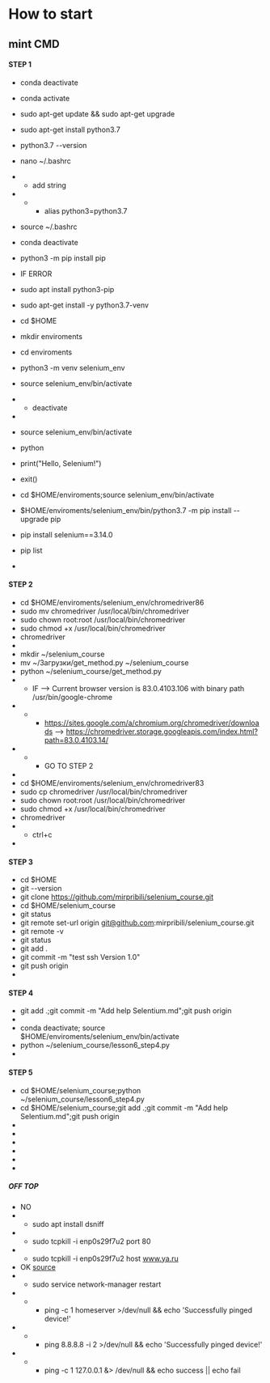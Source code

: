 # How to start

## mint CMD

#### STEP 1
- conda deactivate
- conda activate

- sudo apt-get update && sudo apt-get upgrade
- sudo apt-get install python3.7
- python3.7 --version
- nano ~/.bashrc
- - add string
- - - alias python3=python3.7
- source ~/.bashrc
- conda deactivate
- python3 -m pip install pip
- IF ERROR
- sudo apt install python3-pip
- sudo apt-get install -y python3.7-venv
- cd $HOME
- mkdir enviroments
- cd enviroments
- python3 -m venv selenium_env
- source selenium_env/bin/activate
- - deactivate
-
- source selenium_env/bin/activate
- python
- print("Hello, Selenium!")
- exit()
- cd $HOME/enviroments;source selenium_env/bin/activate
- $HOME/enviroments/selenium_env/bin/python3.7 -m pip install --upgrade pip
- pip install selenium==3.14.0
- pip list
- 
#### STEP 2
- cd $HOME/enviroments/selenium_env/chromedriver86
- sudo mv chromedriver /usr/local/bin/chromedriver
- sudo chown root:root /usr/local/bin/chromedriver
- sudo chmod +x /usr/local/bin/chromedriver
- chromedriver
- 
- mkdir ~/selenium_course
-  mv  ~/Загрузки/get_method.py ~/selenium_course
- python  ~/selenium_course/get_method.py
- - IF --> Current browser version is 83.0.4103.106 with binary path /usr/bin/google-chrome
- - - https://sites.google.com/a/chromium.org/chromedriver/downloads --> https://chromedriver.storage.googleapis.com/index.html?path=83.0.4103.14/
- - - GO TO STEP 2
- 
- cd $HOME/enviroments/selenium_env/chromedriver83
- sudo cp chromedriver /usr/local/bin/chromedriver
- sudo chown root:root /usr/local/bin/chromedriver
- sudo chmod +x /usr/local/bin/chromedriver
- chromedriver
- - ctrl+c
- 
#### STEP 3
- cd $HOME
- git --version
- git clone https://github.com/mirpribili/selenium_course.git
- cd $HOME/selenium_course
- git status
- git remote set-url origin git@github.com:mirpribili/selenium_course.git
- git remote -v
- git status
- git add .
- git commit -m "test ssh Version 1.0"
- git push origin
- 
#### STEP 4
- git add .;git commit -m "Add help Selentium.md";git push origin
- 
- conda deactivate; source $HOME/enviroments/selenium_env/bin/activate
- python  ~/selenium_course/lesson6_step4.py
- 
#### STEP 5
- cd $HOME/selenium_course;python  ~/selenium_course/lesson6_step4.py
- cd $HOME/selenium_course;git add .;git commit -m "Add help Selentium.md";git push origin
- 
- 
- 
- 
- 
- 
##### OFF TOP
- NO
- - sudo apt install dsniff
- - sudo tcpkill -i enp0s29f7u2 port 80
- - sudo tcpkill -i enp0s29f7u2 host www.ya.ru
- OK [source](http://itisgood.ru/2018/10/02/kak-perezagruzit-set-v-ubuntu/)
- - sudo service network-manager restart
- - - ping -c 1 homeserver >/dev/null && echo 'Successfully pinged device!'
- - - ping 8.8.8.8 -i 2 >/dev/null && echo 'Successfully pinged device!'
- - - ping -c 1 127.0.0.1 &> /dev/null && echo success || echo fail